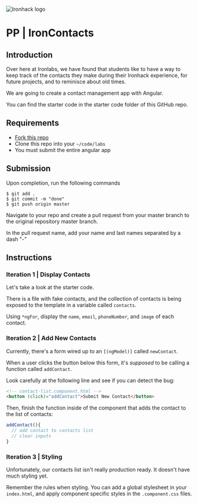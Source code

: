 ![Ironhack logo](https://i.imgur.com/1QgrNNw.png)

# PP | IronContacts

## Introduction

Over here at Ironlabs, we have found that students like to have a way to keep track of the contacts they make during their Ironhack experience, for future projects, and to reminisce about old times.

We are going to create a contact management app with Angular.

You can find the starter code in the starter code folder of this GitHub repo.

## Requirements

- [Fork this repo](https://guides.github.com/activities/forking/)
- Clone this repo into your `~/code/labs`
- You must submit the entire angular app

## Submission

Upon completion, run the following commands
```
$ git add .
$ git commit -m "done"
$ git push origin master
```
Navigate to your repo and create a pull request from your master branch to the original repository master branch.

In the pull request name, add your name and last names separated by a dash "-"

## Instructions

### Iteration 1 | Display Contacts

Let's take a look at the starter code.

There is a file with fake contacts, and the collection of contacts is being exposed to the template in a variable called `contacts`.

Using `*ngFor`, display the `name`, `email`, `phoneNumber`, and `image` of each contact.

### Iteration 2 | Add New Contacts

Currently, there's a form wired up to an `[(ngModel)]` called `newContact`.

When a user clicks the button below this form, it's *supposed* to be calling a function called `addContact`.

Look carefully at the following line and see if you can detect the bug:

```html
<!-- contact-list.component.html -->
<button (click)="addContact">Submit New Contact</button>
```

Then, finish the function inside of the component that adds the contact to the list of contacts:

```typescript
addContact(){
  // add contact to contacts list
  // clear inputs
}
```

### Iteration 3 | Styling

Unfortunately, our contacts list isn't really production ready. It doesn't have much styling yet.

Remember the rules when styling. You can add a global stylesheet in your `index.html`, and apply component specific styles in the `.component.css` files.
